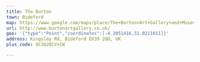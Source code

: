 ```yaml
---
title: The Burton
town: Bideford
map: https://www.google.com/maps/place/The+Burton+Art+Gallery+and+Museum/@51.0212669,-4.2051413,17z/data=!3m1!4b1!4m2!3m1!1s0x486c3ddfbbd667f5:0xb53524131d5c5b90
url: http://www.burtonartgallery.co.uk/
geo: '{"type":"Point","coordinates":[-4.2051416,51.0211011]}'
address: Kingsley Rd, Bideford EX39 2QQ, UK
plus_code: 9C3Q2QCV+CW

---
```


